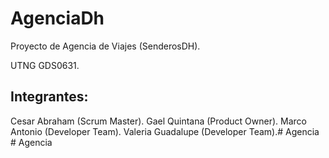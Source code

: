 # AgenciaDh

Proyecto de Agencia de Viajes (SenderosDH).

UTNG GDS0631.

## Integrantes:

Cesar Abraham (Scrum Master).
Gael Quintana (Product Owner).
Marco Antonio (Developer Team).
Valeria Guadalupe (Developer Team).#   A g e n c i a  
 #   A g e n c i a  
 